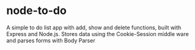 # node-to-do
A simple to do list app with add, show and delete functions, built with Express and Node.js. Stores data using the Cookie-Session middle ware and parses forms with Body Parser
